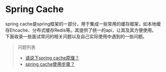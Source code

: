 # Spring Cache

spring cache是spring框架的一部分，用于集成一些常用的缓存框架，如本地缓存Ehcache、分布式缓存Redis等。其提供了统一的api，让其及其方便使用。   
下面收录一些面试常问的相关问题以及自己实际使用中遇到的一些问题。

>问题列表
> * [请说下spring cache原理？](#jump1)
> * [spring cache使用步骤？](#jump2)
